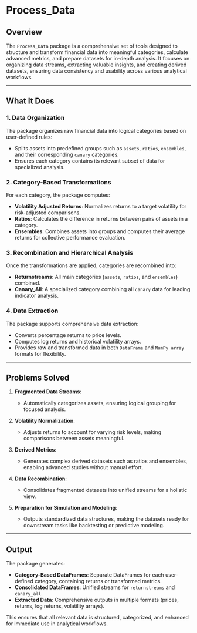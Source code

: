 # Process_Data

## Overview

The `Process_Data` package is a comprehensive set of tools designed to structure and transform financial data into meaningful categories, calculate advanced metrics, and prepare datasets for in-depth analysis. It focuses on organizing data streams, extracting valuable insights, and creating derived datasets, ensuring data consistency and usability across various analytical workflows.

---

## What It Does

### 1. **Data Organization**

The package organizes raw financial data into logical categories based on user-defined rules:
- Splits assets into predefined groups such as `assets`, `ratios`, `ensembles`, and their corresponding `canary` categories.
- Ensures each category contains its relevant subset of data for specialized analysis.

### 2. **Category-Based Transformations**

For each category, the package computes:
- **Volatility Adjusted Returns**: Normalizes returns to a target volatility for risk-adjusted comparisons.
- **Ratios**: Calculates the difference in returns between pairs of assets in a category.
- **Ensembles**: Combines assets into groups and computes their average returns for collective performance evaluation.

### 3. **Recombination and Hierarchical Analysis**

Once the transformations are applied, categories are recombined into:
- **Returnstreams**: All main categories (`assets`, `ratios`, and `ensembles`) combined.
- **Canary_All**: A specialized category combining all `canary` data for leading indicator analysis.

### 4. **Data Extraction**

The package supports comprehensive data extraction:
- Converts percentage returns to price levels.
- Computes log returns and historical volatility arrays.
- Provides raw and transformed data in both `DataFrame` and `NumPy array` formats for flexibility.

---

## Problems Solved

1. **Fragmented Data Streams**:
   - Automatically categorizes assets, ensuring logical grouping for focused analysis.

2. **Volatility Normalization**:
   - Adjusts returns to account for varying risk levels, making comparisons between assets meaningful.

3. **Derived Metrics**:
   - Generates complex derived datasets such as ratios and ensembles, enabling advanced studies without manual effort.

4. **Data Recombination**:
   - Consolidates fragmented datasets into unified streams for a holistic view.

5. **Preparation for Simulation and Modeling**:
   - Outputs standardized data structures, making the datasets ready for downstream tasks like backtesting or predictive modeling.

---

## Output

The package generates:
- **Category-Based DataFrames**: Separate DataFrames for each user-defined category, containing returns or transformed metrics.
- **Consolidated DataFrames**: Unified streams for `returnstreams` and `canary_all`.
- **Extracted Data**: Comprehensive outputs in multiple formats (prices, returns, log returns, volatility arrays).

This ensures that all relevant data is structured, categorized, and enhanced for immediate use in analytical workflows.
